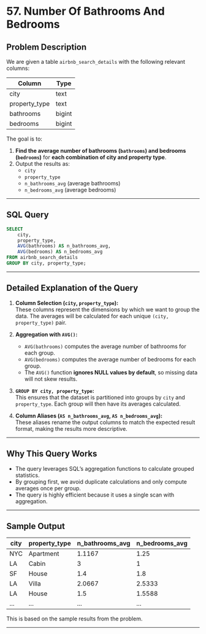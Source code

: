 # 57. Number Of Bathrooms And Bedrooms 

## Problem Description

We are given a table `airbnb_search_details` with the following relevant columns:

| Column              | Type    |
|---------------------|---------|
| city                | text    |
| property_type       | text    |
| bathrooms           | bigint  |
| bedrooms            | bigint  |

The goal is to:
1. **Find the average number of bathrooms (`bathrooms`) and bedrooms (`bedrooms`)** for **each combination of city and property type**.
2. Output the results as:
   - `city`
   - `property_type`
   - `n_bathrooms_avg` (average bathrooms)
   - `n_bedrooms_avg` (average bedrooms)

---

## SQL Query

```sql
SELECT 
    city,
    property_type,
    AVG(bathrooms) AS n_bathrooms_avg,
    AVG(bedrooms) AS n_bedrooms_avg
FROM airbnb_search_details
GROUP BY city, property_type;
```

---

## Detailed Explanation of the Query

1. **Column Selection (`city`, `property_type`):**  
   These columns represent the dimensions by which we want to group the data. The averages will be calculated for each unique `(city, property_type)` pair.

2. **Aggregation with `AVG()`:**  
   - `AVG(bathrooms)` computes the average number of bathrooms for each group.
   - `AVG(bedrooms)` computes the average number of bedrooms for each group.
   - The `AVG()` function **ignores NULL values by default**, so missing data will not skew results.

3. **`GROUP BY city, property_type`:**  
   This ensures that the dataset is partitioned into groups by `city` and `property_type`. Each group will then have its averages calculated.

4. **Column Aliases (`AS n_bathrooms_avg`, `AS n_bedrooms_avg`):**  
   These aliases rename the output columns to match the expected result format, making the results more descriptive.

---

## Why This Query Works

- The query leverages SQL’s aggregation functions to calculate grouped statistics.  
- By grouping first, we avoid duplicate calculations and only compute averages once per group.  
- The query is highly efficient because it uses a single scan with aggregation.

---

## Sample Output

| city     | property_type | n_bathrooms_avg | n_bedrooms_avg |
|----------|---------------|------------------|-----------------|
| NYC      | Apartment     | 1.1167           | 1.25            |
| LA       | Cabin         | 3                | 1               |
| SF       | House         | 1.4              | 1.8             |
| LA       | Villa         | 2.0667           | 2.5333          |
| LA       | House         | 1.5              | 1.5588          |
| ...      | ...           | ...              | ...             |

This is based on the sample results from the problem.

---
